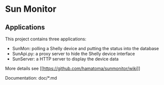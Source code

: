 # Sun Monitor

## Applications
This project contains three applications:

* SunMon: polling a Shelly device and putting the status into the database
* SunApi.py: a proxy server to hide the Shelly device interface
* SunServer: a HTTP server to display the device data

More details see [[https://github.com/hamatoma/sunmonitor/wiki]]

Documentation: doc/*.md